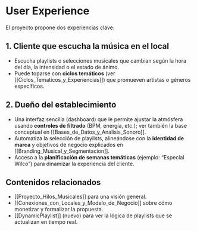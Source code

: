 # User Experience

El proyecto propone dos experiencias clave:

## 1. Cliente que escucha la música en el local
- Escucha playlists o selecciones musicales que cambian según la hora del día, la intensidad o el estado de ánimo.
- Puede toparse con **ciclos temáticos** (ver [[Ciclos_Tematicos_y_Experiencias]]) que promueven artistas o géneros específicos.

## 2. Dueño del establecimiento
- Una interfaz sencilla (dashboard) que le permite ajustar la atmósfera usando **controles de filtrado** (BPM, energía, etc.); ver también la base conceptual en [[Bases_de_Datos_y_Analisis_Sonoro]].
- Automatiza la selección de playlists, alineándose con la **identidad de marca** y objetivos de negocio explicados en [[Branding_Musical_y_Segmentacion]].
- Acceso a la **planificación de semanas temáticas** (ejemplo: “Especial Wilco”) para dinamizar la experiencia del cliente.

## Contenidos relacionados
- [[Proyecto_Hilos_Musicales]] para una visión general.
- [[Conexiones_con_Locales_y_Modelo_de_Negocio]] sobre cómo monetizar y formalizar la propuesta.
- [[DynamicPlaylist]] (nuevo) para ver la lógica de playlists que se actualizan en tiempo real.